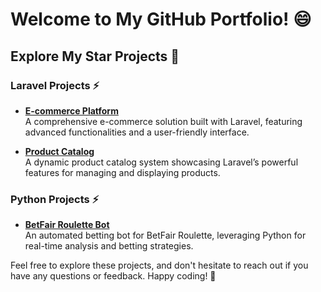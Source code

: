 # Welcome to My GitHub Portfolio! 😄

## Explore My Star Projects 🌟

### Laravel Projects ⚡

- **[E-commerce Platform](https://github.com/vitordahoraa/E-commerce)**  
  A comprehensive e-commerce solution built with Laravel, featuring advanced functionalities and a user-friendly interface.

- **[Product Catalog](https://github.com/vitordahoraa/ProductCatalog)**  
  A dynamic product catalog system showcasing Laravel’s powerful features for managing and displaying products.

### Python Projects ⚡

- **[BetFair Roulette Bot](https://github.com/vitordahoraa/BetFairRouletteBot)**  
  An automated betting bot for BetFair Roulette, leveraging Python for real-time analysis and betting strategies.

Feel free to explore these projects, and don't hesitate to reach out if you have any questions or feedback. Happy coding! 🚀
<!--
**vitordahoraa/vitordahoraa** is a ✨ _special_ ✨ repository because its `README.md` (this file) appears on your GitHub profile.

Here are some ideas to get you started:

- 🔭 I’m currently working on ...
- 🌱 I’m currently learning ...
- 👯 I’m looking to collaborate on ...
- 🤔 I’m looking for help with ...
- 💬 Ask me about ...
- 📫 How to reach me: ...
- 😄 Pronouns: ...
- ⚡ Fun fact: ...
-->
